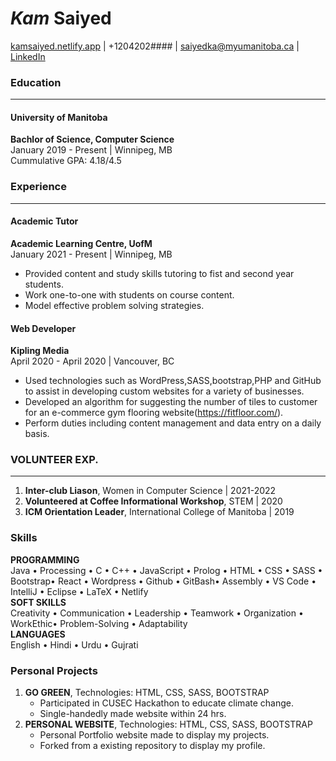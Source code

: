 
#  *Kam* Saiyed

[kamsaiyed.netlify.app](https://kamsaiyed.netlify.app/)	| +1204202####	|	saiyedka@myumanitoba.ca 	|	 [LinkedIn](https://www.linkedin.com/in/kam-saiyed-578373178/)
### Education
___
#### University of Manitoba
**Bachlor of Science,	Computer Science** <br />
January 2019 - Present	|	Winnipeg,	MB  <br />
Cummulative	GPA:	4.18/4.5


### Experience
___
#### Academic Tutor
**Academic Learning Centre, UofM**<br />
January 2021 - Present	|	Winnipeg,	MB
* Provided content and study skills tutoring to fist and second year students.
*  Work one-to-one with students on course content.
* Model effective problem solving strategies.

#### Web Developer
**Kipling Media**<br />
April 2020 - April 2020	|	Vancouver,	BC
* Used technologies such as WordPress,SASS,bootstrap,PHP and GitHub to
assist in developing custom websites for a variety of businesses.
*  Developed an algorithm for suggesting the number of tiles to customer for an e-commerce
gym flooring website(https://fitfloor.com/).
* Perform duties including content management and data entry on a daily basis.

### VOLUNTEER EXP.
___
1. **Inter-club Liason**, Women in Computer
Science | 2021-2022
2. **Volunteered at Coffee Informational
Workshop**, STEM | 2020
3. **ICM Orientation Leader**, International College of
   Manitoba | 2019


### Skills
**PROGRAMMING**<br />
Java • Processing • C • C++ • JavaScript •	Prolog • HTML • CSS • SASS • Bootstrap• React • Wordpress • Github • GitBash• Assembly • VS Code • IntelliJ • Eclipse • LaTeX • Netlify<br />
**SOFT SKILLS**<br />
Creativity • Communication • Leadership • Teamwork • Organization • WorkEthic• Problem-Solving • Adaptability<br />
**LANGUAGES**<br />
English • Hindi • Urdu • Gujrati





### Personal Projects
1. **GO GREEN**, Technologies: HTML, CSS, SASS, BOOTSTRAP
	* Participated in CUSEC Hackathon to educate climate change.
   * Single-handedly made website within 24 hrs.
2. **PERSONAL WEBSITE**, Technologies: HTML, CSS, SASS, BOOTSTRAP
	* Personal Portfolio website made to display my projects.
    * Forked from a existing repository to display my profile.
